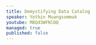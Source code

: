 ```yaml
---
title: Demystifying Data Catalog
speaker: Yothin Muangsommuk
youtube: M8Qd3WFNlDQ
managed: true
published: false
---
```

